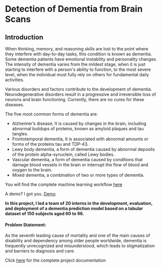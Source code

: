 # **Detection of Dementia from Brain Scans**
   
## **Introduction**

When thinking, memory, and reasoning skills are lost to the point where they interfere with day-to-day tasks, this condition is known as dementia. Some dementia patients have emotional instability and personality changes. The intensity of dementia varies from the mildest stage, when it is just starting to interfere with a person's ability to function, to the most severe level, when the individual must fully rely on others for fundamental daily activities.

Various disorders and factors contribute to the development of dementia. Neurodegenerative disorders result in a progressive and irreversible loss of neurons and brain functioning. Currently, there are no cures for these diseases.

The five most common forms of dementia are:

*   Alzheimer’s disease, It is caused by changes in the brain, including abnormal buildups of proteins, known as amyloid plaques and tau tangles.
*   Frontotemporal dementia, It is associated with abnormal amounts or forms of the proteins tau and TDP-43.
*   Lewy body dementia, a form of dementia caused by abnormal deposits of the protein alpha-synuclein, called Lewy bodies.
*   Vascular dementia, a form of dementia caused by conditions that damage blood vessels in the brain or interrupt the flow of blood and oxygen to the brain.
*   Mixed dementia, a combination of two or more types of dementia.

You will find the complete machine learning workflow [here](https://github.com/abdulmalikadeyemo/Source_Code_Premier_project/blob/main/Dementia_ML_Flow_Process.ipynb)

A demo? I got you. [Demo](https://abdulmalikadeyemo-dementia-deploy-krh1e8.streamlit.app/)

**In this project, I led a team of 20 interns in the development, evaluation, and deployment of a dementia prediction model based on a tabular dataset of 150 subjects aged 60 to 96.**

#### Problem Statement:

As the seventh leading cause of mortality and one of the main causes of disability and dependency among older people worldwide, dementia is frequently unrecognized and misunderstood, which leads to stigmatization and barriers to diagnosis and care.


Click [here](https://github.com/abdulmalikadeyemo/Source_Code_Premier_project/blob/main/SourceCode_Project_Documentation.ipynb) for the complete project documentation

